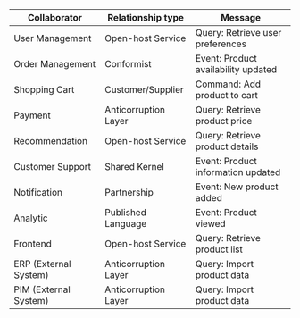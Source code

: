 | Collaborator              | Relationship type         | Message                       |
|---------------------------|---------------------------|-------------------------------|
| User Management           | Open-host Service         | Query: Retrieve user preferences |
| Order Management          | Conformist                | Event: Product availability updated |
| Shopping Cart             | Customer/Supplier         | Command: Add product to cart |
| Payment                   | Anticorruption Layer      | Query: Retrieve product price |
| Recommendation            | Open-host Service         | Query: Retrieve product details |
| Customer Support          | Shared Kernel             | Event: Product information updated |
| Notification              | Partnership               | Event: New product added |
| Analytic                  | Published Language        | Event: Product viewed |
| Frontend                  | Open-host Service         | Query: Retrieve product list |
| ERP (External System)     | Anticorruption Layer      | Query: Import product data |
| PIM (External System)     | Anticorruption Layer      | Query: Import product data |
